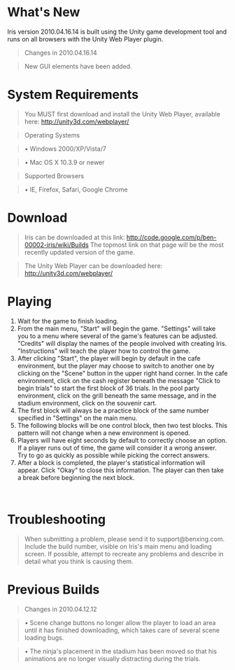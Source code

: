 # What's New #

Iris version 2010.04.16.14 is built using the Unity game development tool and runs on all browsers with the Unity Web Player plugin.

> Changes in 2010.04.16.14

> New GUI elements have been added.

# System Requirements #

> You MUST first download and install the Unity Web Player, available here: http://unity3d.com/webplayer/

> Operating Systems

> •	Windows 2000/XP/Vista/7<br>
<blockquote>•	Mac OS X 10.3.9 or newer</blockquote>

<blockquote>Supported Browsers</blockquote>

<blockquote>•	IE, Firefox, Safari, Google Chrome</blockquote>

<h1>Download</h1>

<blockquote>Iris can be downloaded at this link: <a href='http://code.google.com/p/ben-00002-iris/wiki/Builds'>http://code.google.com/p/ben-00002-iris/wiki/Builds</a> The topmost link on                           that page will be the most recently updated version of the game.</blockquote>

<blockquote>The Unity Web Player can be downloaded here: <a href='http://unity3d.com/webplayer/'>http://unity3d.com/webplayer/</a></blockquote>

<h1>Playing</h1>

1. Wait for the game to finish loading.<br>
2. From the main menu, "Start" will begin the game. "Settings" will take you to a menu where several of the game's features can be adjusted. "Credits" will display the names of the people involved with creating Iris. "Instructions" will teach the player how to control the game.<br>
3. After clicking "Start", the player will begin by default in the cafe environment, but 	the player may choose to switch to another one by clicking on the "Scene" button in the upper right hand corner. In the cafe environment, click on the cash register beneath the message "Click to begin trials" to start the first block of 36 trials. In the pool party environment, click on the grill beneath the same message, and in the stadium environment, click on the souvenir cart. <br>
4. The first block will always be a practice block of the same number specified in "Settings" on the main menu.<br>
5. The following blocks will be one control block, then two test blocks. This pattern will not change when a new environment is opened.<br>
6. Players will have eight seconds by default to correctly choose an option. If a player runs out of time, the game will consider it a wrong answer. Try to go as quickly as possible while picking the correct answers.<br>
7. After a block is completed, the player's statistical information will appear. Click "Okay" to close this information. The player can then take a break before beginning the next block.<br>
<br>
<h1>Troubleshooting</h1>

<blockquote>When submitting a problem, please send it to support@benxing.com. Include the build number, visible on Iris's main menu and loading screen. If possible, attempt to recreate any problems and describe in detail what you think is causing them.</blockquote>

<h1>Previous Builds</h1>

<blockquote>Changes in 2010.04.12.12</blockquote>

<blockquote>•	Scene change buttons no longer allow the player to load an area until it has finished downloading, which takes care of several scene loading bugs.</blockquote>

<blockquote>•	The ninja's placement in the stadium has been moved so that his animations are no longer visually distracting during the trials.